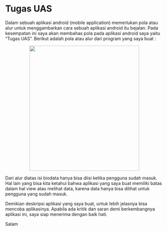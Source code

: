 # Tugas UAS

Dalam sebuah aplikasi android (mobile application) memerlukan pola atau alur untuk menggambarkan cara sebuah aplikasi android itu bejalan. Pada kesempatan ini saya akan membahas pola pada aplikasi android saya yaitu “Tugas UAS”. Berikut adalah pola atau alur dari program yang saya buat :

<p align="center">
<img src="https://github.com/muhammadsyarifhidayatulloh30/Android_mysql_volley/blob/master/volley.png" width="350" height="400"/>
</p>

Dari alur diatas isi biodata hanya bisa diisi ketika pengguna sudah masuk. Hal lain yang bisa kita ketahui bahwa aplikasi yang saya buat memiliki batas dalam hal view atau melihat data, karena data hanya bisa dilihat untuk pengguna yang sudah masuk.

Demikian deskripsi aplikasi yang saya buat, untuk lebih jelasnya bisa mencoba aplikasinya. Apabila ada kritik dan saran demi berkembangnya aplikasi ini, saya siap menerima dengan baik hati.

Salam

